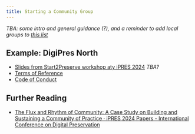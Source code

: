 ```yaml
---
title: Starting a Community Group
---
```


_TBA: some intro and general guidance (?), and a reminder to add local groups to [this list](../local/)_

## Example: DigiPres North

- [Slides from Start2Preserve workshop aty iPRES 2024](./DigiPresNorth_Start2Preserve_iPRES2024.pptx) _TBA?_
- [Terms of Reference](https://docs.google.com/document/d/10HnQ4nHa8PzQ6Ndc1YEijnE3X46wMSxsjTIw67ZpjhA/edit?tab=t.0#heading=h.9oxavlydgsfh)
- [Code of Conduct](https://docs.google.com/document/d/1ZXfWrD8XWdP18cKZuP1-3sIktc2mZgCO3_45rLA1u6M/edit?tab=t.0)


## Further Reading

- [The Flux and Rhythm of Community: A Case Study on Building and Sustaining a Community of Practice · iPRES 2024 Papers - International Conference on Digital Preservation](https://ipres2024.pubpub.org/pub/mzfjcv26/release/1)

